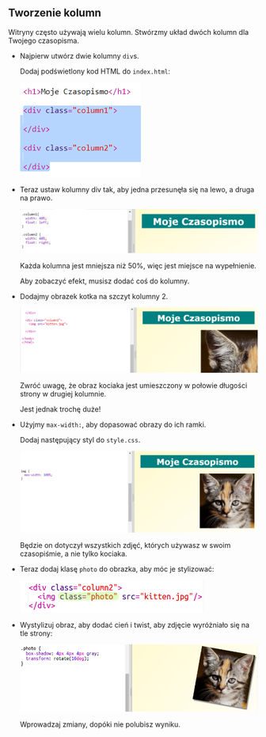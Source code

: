 ## Tworzenie kolumn

Witryny często używają wielu kolumn. Stwórzmy układ dwóch kolumn dla Twojego czasopisma.

+ Najpierw utwórz dwie kolumny `div`s.
    
    Dodaj podświetlony kod HTML do `index.html`:
    
    ![zrzut ekranu](images/magazine-columns.png)

+ Teraz ustaw kolumny div tak, aby jedna przesunęła się na lewo, a druga na prawo.
    
    ![zrzut ekranu](images/magazine-columns-style.png)
    
    Każda kolumna jest mniejsza niż 50%, więc jest miejsce na wypełnienie.
    
    Aby zobaczyć efekt, musisz dodać coś do kolumny.

+ Dodajmy obrazek kotka na szczyt kolumny 2.
    
    ![zrzut ekranu](images/magazine-kitten.png)
    
    Zwróć uwagę, że obraz kociaka jest umieszczony w połowie długości strony w drugiej kolumnie.
    
    Jest jednak trochę duże!

+ Użyjmy `max-width:`, aby dopasować obrazy do ich ramki.
    
    Dodaj następujący styl do `style.css`.
    
    ![zrzut ekranu](images/magazine-img-width.png)
    
    Będzie on dotyczył wszystkich zdjęć, których używasz w swoim czasopiśmie, a nie tylko kociaka.

+ Teraz dodaj klasę `photo` do obrazka, aby móc je stylizować:
    
    ![zrzut ekranu](images/magazine-photo.png)

+ Wystylizuj obraz, aby dodać cień i twist, aby zdjęcie wyróżniało się na tle strony:
    
    ![screenshot](images/magazine-photo-style.png)
    
    Wprowadzaj zmiany, dopóki nie polubisz wyniku.